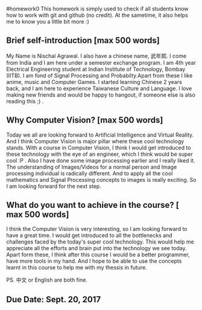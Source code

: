 #homework0
This homework is simply used to check if all students know how to work with git and github (no credit).
At the sametime, it also helps me to know you a little bit more :)

## Brief self-introduction [max 500 words]
My Name is Nischal Agrawal. I also have a chinese name, 武年熙. I come from India and I am here under a semester exchange program. I am 4th year Electrical Engineering student at Indian Institute of Technology, Bombay (IITB).
I am fond of Signal Processing and Probabilty.Apart from these I like anime, music and Computer Games. 
I started learning Chinese 2 years back, and I am here to experience Taiwanese Culture and Language. I love making new friends and would be happy to hangout, if someone else is also reading this ;) .

## Why Computer Vision? [max 500 words]
Today we all are looking forward to Artificial Intelligence and Virtual Reality. And I think Computer Vision is major pillar where these cool technology stands. With a course in Computer Vision, I think I would get introduced
to these technology with the eye of an engineer, which I think would be super cool :P . Also I have done some image processing earlier and I really liked it. The understanding of Images/Videos for a normal person
and Image processing individual is radically different. And to apply all the cool mathematics and Signal Processing concepts to images is really exciting. So I am looking forward for the next step.

## What do you want to achieve in the course? [ max 500 words]
I think the Computer Vision is very interesting, so I am looking forward to have a great time. I would get introduced to all the bottlenecks and challenges faced by the today's super cool technology. This would help me appreciate
all the efforts and brain put into the technology we see today. Apart form these, I think after this course I would be a better programmer, have more tools in my hand. And I hope to be able to use the concepts learnt in this course
to help me with my thessis in future.


PS. 中文 or English are both fine.

## Due Date: Sept. 20, 2017

